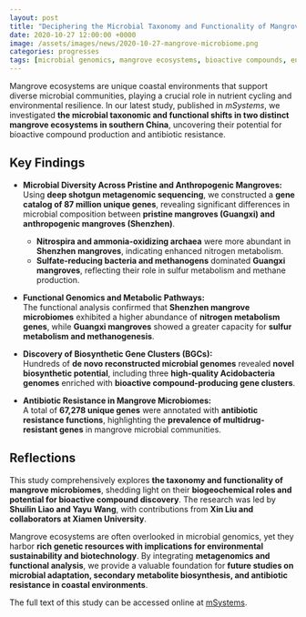 ```yaml
---
layout: post
title: "Deciphering the Microbial Taxonomy and Functionality of Mangrove Ecosystems"
date: 2020-10-27 12:00:00 +0000
image: /assets/images/news/2020-10-27-mangrove-microbiome.png
categories: progresses
tags: [microbial genomics, mangrove ecosystems, bioactive compounds, environmental genomics]
---
```



Mangrove ecosystems are unique coastal environments that support diverse microbial communities, playing a crucial role in nutrient cycling and environmental resilience. In our latest study, published in *mSystems*, we investigated **the microbial taxonomic and functional shifts in two distinct mangrove ecosystems in southern China**, uncovering their potential for bioactive compound production and antibiotic resistance.

## Key Findings  

- **Microbial Diversity Across Pristine and Anthropogenic Mangroves:**  
  Using **deep shotgun metagenomic sequencing**, we constructed a **gene catalog of 87 million unique genes**, revealing significant differences in microbial composition between **pristine mangroves (Guangxi) and anthropogenic mangroves (Shenzhen)**.  
  - **Nitrospira and ammonia-oxidizing archaea** were more abundant in **Shenzhen mangroves**, indicating enhanced nitrogen metabolism.  
  - **Sulfate-reducing bacteria and methanogens** dominated **Guangxi mangroves**, reflecting their role in sulfur metabolism and methane production.  

- **Functional Genomics and Metabolic Pathways:**  
  The functional analysis confirmed that **Shenzhen mangrove microbiomes** exhibited a higher abundance of **nitrogen metabolism genes**, while **Guangxi mangroves** showed a greater capacity for **sulfur metabolism and methanogenesis**.  

- **Discovery of Biosynthetic Gene Clusters (BGCs):**  
  Hundreds of **de novo reconstructed microbial genomes** revealed **novel biosynthetic potential**, including three **high-quality Acidobacteria genomes** enriched with **bioactive compound-producing gene clusters**.  

- **Antibiotic Resistance in Mangrove Microbiomes:**  
  A total of **67,278 unique genes** were annotated with **antibiotic resistance functions**, highlighting the **prevalence of multidrug-resistant genes** in mangrove microbial communities.  

## Reflections  

This study comprehensively explores **the taxonomy and functionality of mangrove microbiomes**, shedding light on their **biogeochemical roles and potential for bioactive compound discovery**. The research was led by **Shuilin Liao and Yayu Wang**, with contributions from **Xin Liu and collaborators at Xiamen University**.  

Mangrove ecosystems are often overlooked in microbial genomics, yet they harbor **rich genetic resources with implications for environmental sustainability and biotechnology**. By integrating **metagenomics and functional analysis**, we provide a valuable foundation for **future studies on microbial adaptation, secondary metabolite biosynthesis, and antibiotic resistance in coastal environments**.  

The full text of this study can be accessed online at [mSystems](https://journals.asm.org/doi/10.1128/msystems.00851-19).